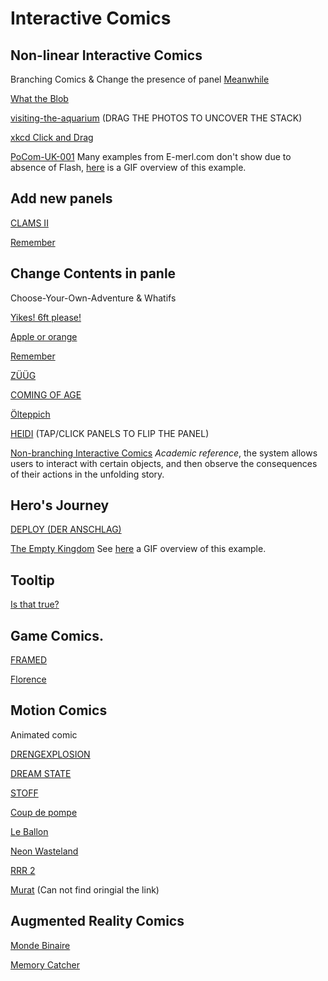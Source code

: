 # Interactive Comics
## Non-linear Interactive Comics
Branching Comics & Change the presence of panel
[Meanwhile](https://www.zarfhome.com/meanwhile/)

[What the Blob](https://rosalindjchang.github.io/whattheblob/)

[visiting-the-aquarium](https://abwaesser.net/comic/visiting-the-aquarium/) (DRAG THE PHOTOS TO UNCOVER THE STACK)

[xkcd Click and Drag](https://xkcd.com/1110/)

[PoCom-UK-001](http://e-merl.com/pocom.htm) Many examples from E-merl.com don't show due to absence of Flash, [here](http://www.dsource.in/sites/default/files/course/latest-trends-sequential-storytelling/interactive-comics/hypercomics/images/Fig.09%20-%20PoCom-UK-001_hypercomic.gif) is a GIF overview of this example. 


## Add new panels

[CLAMS II](https://abwaesser.net/comic/clams-ii/#drop)

[Remember](https://ncase.me/remember/)

## Change Contents in panle 
Choose-Your-Own-Adventure & Whatifs

[Yikes! 6ft please!](https://gramener.com/nyc311/)

[Apple or orange](https://muckenhoupt.itch.io/interactive-comics-prototype)

[Remember](https://ncase.me/remember/)

[ZÜÜG](https://abwaesser.net/comic/zueueg/)

[COMING OF AGE](https://abwaesser.net/comic/coming-of-age/)

[Ölteppich](https://abwaesser.net/comic/oelteppich/)

[HEIDI](https://abwaesser.net/comic/heidi/) (TAP/CLICK PANELS TO FLIP THE PANEL)

[Non-branching Interactive Comics](https://link.springer.com/chapter/10.1007%2F978-3-319-03161-3_16) _Academic reference_, the system allows users to interact with certain objects, and then observe the consequences of their actions in the unfolding story. 

## Hero's Journey

[DEPLOY (DER ANSCHLAG)](https://abwaesser.net/comic/deploy/)

[The Empty Kingdom](http://www.kongregate.com/games/Stillmerlin/the-empty-kingdom) See [here](http://www.dsource.in/sites/default/files/course/latest-trends-sequential-storytelling/interactive-comics/hypercomics/images/Fig.10%20-%20the%20empty%20kingdon-%20hypercomic.gif) a GIF overview of this example. 

## Tooltip
[Is that true?](https://public.tableau.com/profile/mikevizneros#!/vizhome/IsThatRight/IsThatTrue)

## Game Comics.  

[FRAMED](http://framed-game.com/)

[Florence](https://annapurnainteractive.com/games/florence)

## Motion Comics
Animated comic

[DRENGEXPLOSION](https://www.behance.net/gallery/82163113/DRENGEXPLOSION?tracking_source=search_projects_recommended%7Cinteractive%20comic)

[DREAM STATE](https://abwaesser.net/comic/dream-state/)

[STOFF](https://abwaesser.net/comic/stoff/)

[Coup de pompe](https://turbointeractive.fr/coup-de-pompe/)

[Le Ballon](https://turbointeractive.fr/le-ballon/)

[Neon Wasteland](https://www.neonwastelandgame.com/)

[RRR 2](https://play.google.com/store/apps/details?id=com.PLASTIEK.RRR2&fbclid=IwAR17BAPbmAslO22ibetS04lIrKv0O1barbiuRYbY0bsPr8XmnNUdcp5Wx4s)

[Murat](https://vimeo.com/96635260) (Can not find oringial the link) 

## Augmented Reality Comics
[Monde Binaire](https://transmii.com/project/monde-binaire/)

[Memory Catcher](https://screendiver.com/directory/memory-catcher/)
